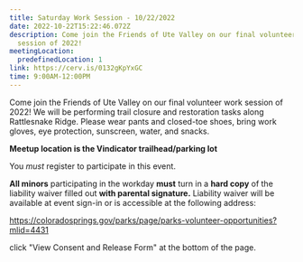```yaml
---
title: Saturday Work Session - 10/22/2022
date: 2022-10-22T15:22:46.072Z
description: Come join the Friends of Ute Valley on our final volunteer work
  session of 2022!
meetingLocation:
  predefinedLocation: 1
link: https://cerv.is/0132gKpYxGC
time: 9:00AM-12:00PM
---
```


Come join the Friends of Ute Valley on our final volunteer work session of 2022! We will be performing trail closure and restoration tasks along Rattlesnake Ridge. Please wear pants and closed-toe shoes, bring work gloves, eye protection, sunscreen, water, and snacks.

**Meetup location is the Vindicator trailhead/parking lot**

You _must_ register to participate in this event.

**All minors** participating in the workday **must** turn in a **hard copy** of the liability waiver filled out **with parental signature.** Liability waiver will be available at event sign-in or is accessible at the following address:

<https://coloradosprings.gov/parks/page/parks-volunteer-opportunities?mlid=4431>

click "View Consent and Release Form" at the bottom of the page.
